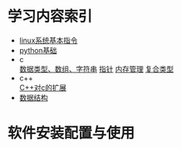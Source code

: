 # 学习内容索引  
* [linux系统基本指令](https://blog.csdn.net/weixin_40725491/article/details/83107710)  
* [python基础](https://blog.csdn.net/weixin_40725491/article/list/2?)  
* c  
[数据类型、数组、字符串](https://github.com/lccate/purin-purin_1)
[指针](https://github.com/lccate/purin-purin_2)
[内存管理](https://github.com/lccate/purin-purin_3)
[复合类型](https://github.com/lccate/purin-purin_4)
* c++  
[C++对c的扩展](https://github.com/lccate/purin-purin_5)
* [数据结构](https://github.com/lccate/data-structure)  

# 软件安装配置与使用  


